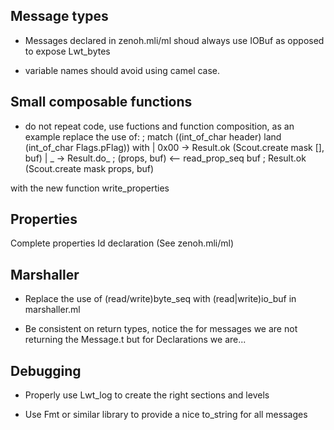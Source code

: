 
## Message types

- Messages declared in zenoh.mli/ml shoud always use IOBuf as opposed to
  expose Lwt_bytes

- variable names should avoid using camel case.

## Small composable functions

- do not repeat code, use fuctions and function composition, as an example
replace the use of:
; match ((int_of_char header) land (int_of_char Flags.pFlag)) with
  | 0x00 -> Result.ok (Scout.create mask [], buf)
  | _ -> Result.do_
         ; (props, buf) <-- read_prop_seq buf
         ; Result.ok (Scout.create mask props, buf)

with the new function write_properties

## Properties
Complete properties Id declaration (See zenoh.mli/ml)

## Marshaller

- Replace the use of (read/write)byte_seq with (read|write)io_buf in marshaller.ml

- Be consistent on return types, notice the for messages we are not returning
  the Message.t but for Declarations we are...

## Debugging

- Properly use Lwt_log to create the right sections and levels

- Use Fmt or similar library to provide a nice to_string for all messages
